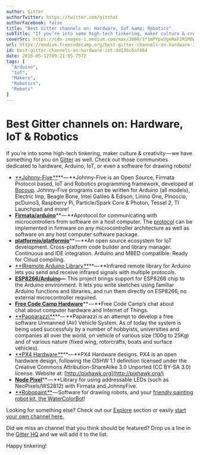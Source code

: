 ```yaml
---
author: Gitter
authorTwitter: https://twitter.com/gitchat
authorFacebook: false
title: "Best Gitter channels on: Hardware, IoT &amp; Robotics"
subTitle: "If you’re into some high-tech tinkering, maker culture & creativity — we have something for you on Gitter as well. Check out those commun..."
coverSrc: https://cdn-images-1.medium.com/max/2000/1*1mPYpxUgeRaF2R1MOpG2rA.png
url: https://medium.freecodecamp.org/best-gitter-channels-on-hardware-iot-dd136c6af664
id: best-gitter-channels-on-hardware-iot-dd136c6af664
date: 2016-05-12T09:21:05.757Z
tags: [
  "Arduino",
  "IoT",
  "Makers",
  "Robotics",
  "Robots"
]
---
```

# Best Gitter channels on: Hardware, IoT & Robotics

If you’re into some high-tech tinkering, maker culture & creativity — we have something for you on [Gitter](http://gitter.im) as well. Check out those communities dedicated to hardware, Arduino, IoT, or even a software for drawing robots!

*   [**Johnny-Five **](https://gitter.im/rwaldron/johnny-five?utm_source=blog&utm_medium=content&utm_campaign=hardware)**— **Johnny-Five is an Open Source, Firmata Protocol based, IoT and Robotics programming framework, developed at [Bocoup](http://bocoup.com/). Johnny-Five programs can be written for Arduino (all models), Electric Imp, Beagle Bone, Intel Galileo & Edison, Linino One, Pinoccio, pcDuino3, Raspberry Pi, Particle/Spark Core & Photon, Tessel 2, TI Launchpad and more!
*   [**Firmata/arduino**](https://gitter.im/firmata/arduino?utm_source=blog&utm_medium=content&utm_campaign=hardware)** — **Aprotocol for communicating with microcontrollers from software on a host computer. The [protocol](https://github.com/firmata/protocol) can be implemented in firmware on any microcontroller architecture as well as software on any host computer software package.
*   [**platformio/platformio**](https://gitter.im/platformio/platformio?utm_source=blog&utm_medium=content&utm_campaign=hardware)** — **An open source ecosystem for IoT development. Cross-platform code builder and library manager. Continuous and IDE integration. Arduino and MBED compatible. Ready for Cloud compiling.
*   [**IRremote Arduino Library **](https://gitter.im/z3t0/Arduino-IRremote?utm_source=blog&utm_medium=content&utm_campaign=hardware)**— **Infrared remote library for Arduino lets you send and receive infrared signals with multiple protocols.
*   [**ESP8266/Arduino**](https://gitter.im/esp8266/Arduino?utm_source=blog&utm_medium=content&utm_campaign=hardware)**—** This project brings support for ESP8266 chip to the Arduino environment. It lets you write sketches using familiar Arduino functions and libraries, and run them directly on ESP8266, no external microcontroller required.
*   [**Free Code Camp Hardware**](https://gitter.im/FreeCodeCamp/Hardware?utm_source=blog&utm_medium=content&utm_campaign=hardware)** — **Free Code Camp’s chat about   
    chat about computer hardware and Internet of Things.
*   [**Papparazzi **](https://gitter.im/paparazzi/discuss?utm_source=blog&utm_medium=content&utm_campaign=hardware)**— **Paparazzi is an attempt to develop a free software Unmanned (Air) Vehicle System. As of today the system is being used successfuly by a number of hobbyists, universities and companies all over the world, on vehicle of various size (100g to 25Kg) and of various nature (fixed wing, rotorcrafts, boats and surface vehicles).
*   [**PX4 Hardware **](https://gitter.im/PX4/Hardware?utm_source=blog&utm_medium=content&utm_campaign=hardware)**— **PX4 Hardware designs. PX4 is an open hardware design, following the OSHW 1.1 definition licensed under the Creative Commons Attribution-ShareAlike 3.0 Unported (CC BY-SA 3.0) license. Website at: [http://pixhawk.org](http://pixhawk.org/)
*   [**Node Pixel**](https://gitter.im/ajfisher/node-pixel?utm_source=blog&utm_medium=content&utm_campaign=hardware)** — **Library for using addressable LEDs (such as NeoPixels/WS2812) with Firmata and JohnnyFive.
*   [**Robopaint **](https://gitter.im/evil-mad/robopaint?utm_source=blog&utm_medium=content&utm_campaign=hardware)— Software for drawing robots, and your [friendly painting robot kit, the WaterColorBot](http://watercolorbot.com/)!

Looking for something else? Check out our [Explore](https://gitter.im/explore/tags/javascript,php,ruby) section or easily [start your own channel here.](https://gitter.im/home#createroom)

Did we miss an channel that you think should be featured? Drop us a line in the [Gitter HQ](https://gitter.im/gitterHQ/gitter) and we will add it to the list.

Happy tinkering!









